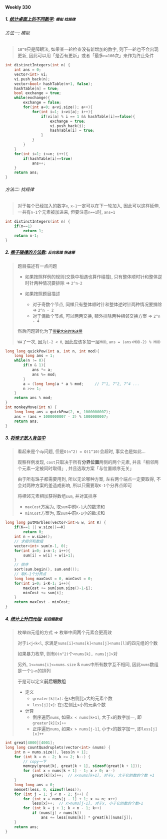 #### Weekly 330

##### 1. [统计桌面上的不同数字](https://leetcode.cn/problems/count-distinct-numbers-on-board/): `模拟` `找规律`

###### 方法一: 模拟
> `10^9`只是障眼法, 如果某一轮检查没有新增加的数字, 则下一轮也不会出现更新, 因此可以用「是否有更新」或者「最多`n=100`次」来作为终止条件

```CPP
int distinctIntegers(int n) {
    int ans = 0;
    vector<int> vi;
    vi.push_back(n);
    vector<bool> hashTable(n+1, false);
    hashTable[n] = true;
    bool exchange = true;
    while(exchange){
        exchange = false;
        for(int a=0; a<vi.size(); a++){
            for(int i=1; i<vi[a]; i++){
                if(vi[a] % i == 1 && hashTable[i]==false){
                    exchange = true;
                    vi.push_back(i);
                    hashTable[i] = true;
                }
            }
        }
    }
    for(int i=1; i<=n; i++){
        if(hashTable[i]==true)
            ans++;
    }
    return ans;
}
```

###### 方法二: 找规律
> 对于每个已经加入的数字`x`, `x-1`一定可以在下一轮加入, 因此可以这样延伸, 一共有`n-1`个元素被加进来, 但要注意`n==1`时, `ans=1`

```CPP
int distinctIntegers(int n) {
    if(n==1)
        return 1;
    return n-1;
}
```


##### 2. [猴子碰撞的方法数](https://leetcode.cn/problems/count-collisions-of-monkeys-on-a-polygon/): `反向思维` `快速幂`
> 题目描述有一点问题
> - 如果按照样例的规则(交换中相遇也算作碰撞), 只有整体顺时针和整体逆时针两种情况要排除 => `2^n-2`
>
> - 如果按照题目描述
>   - 对于奇数个节点, 同样只有整体顺时针和整体逆时针两种情况要排除 => `2^n - 2`
>   - 对于偶数个节点, 可以两两交换, 额外排除两种相邻交换方案 => `2^n - 4`
>
> 然后问题转化为了[`需要求余的快速幂`](/acwing/Section%204/Acwing%20-%20%E5%BF%AB%E9%80%9F%E5%B9%82.md)
>
> `WA`了一次, 因为`1-2 < 0`, 因此应该多加一层`MOD`, `ans = (ans+MOD-2) % MOD`

```CPP
long long quickPow(int a, int n, int mod){
    long long ans = 1;
    while(n != 0){
        if(n & 1){
            ans *= a;
            ans %= mod;
        }
        a = (long long)a * a % mod;     // 7^1, 7^2, 7^4 ...
        n >>= 1;
    }
    return ans % mod;
}
int monkeyMove(int n) {
    long long ans = quickPow(2, n, 1000000007);
    ans = (ans + 1000000007 - 2) % 1000000007;
    return ans;
}
```


##### 3. [将珠子放入背包中](https://leetcode.cn/problems/put-marbles-in-bags/)

> 看起来是个`dp`问题, 但是`O(n^2) = O(1^10)`会超时, 事实也是如此...
>
> 观察样例发现, `cost`只取决于所有**分界位置**两侧的两个元素, 并且「相邻两个元素一定被同时取得」, 并且选取方案「与位置顺序无关」
>
> 由于所有珠子都需要用到, 所以无论哪种方案, 左右两个端点一定要取得, 不会对两种方案的差造成影响, 所以只需要取`K-1`个分界点即可
>
> 将相邻元素相加获得数组`sum`, 并对其排序
>
> - `maxCost`方案为, 取`sum`中前`K-1`大的数求和
> - `minCost`方案为, 取`sum`中前`K-1`小的数求和

```CPP
long long putMarbles(vector<int>& w, int K) {
    if(K==1 || w.size()==K)
        return 0;
    int n = w.size();
    // 求相邻和数组
    vector<int> sum(n-1, 0);
    for(int i=0; i<n-1; i++){
        sum[i] = w[i] + w[i+1];
    }
    // 排序
    sort(sum.begin(), sum.end());
    // 取K-1个分界点
    long long maxCost = 0, minCost = 0;
    for(int i=0; i<K-1; i++){
        maxCost += sum[sum.size()-1-i];
        minCost += sum[i];
    }
    return maxCost - minCost;
}
```


##### 4. [统计上升四元组](https://leetcode.cn/problems/count-increasing-quadruplets/): `前后缀数组`

> 枚举四元组的方式 => 枚举中间两个元素会更高效
>
> 对于`i<j<k<l`, 求满足`nums[i]<nums[k]<nums[j]<nums[l]`的四元组的个数
> 
> 如果暴力枚举, 则有`O(n^2)`个`<nums[k], nums[j]>`对
>
> 另外, `1<=nums[i]<=nums.size` & `nums`中所有数字互不相同, 因此`nums`数组是一个`1~n`的排列
> 
> 于是可以定义**前后缀数组**
> - 定义
>   - `greater[k][x]`: 在`k`右侧比`x`大的元素个数
>   - `less[j][x]`: 在`j`左侧比`x`小的元素个数
> - 计算
>   - 倒序遍历`nums`, 如果`x < nums[k+1]`, 大于`x`的数字加一, 即`greater[k][x]++`
>   - 正序遍历`nums`, 如果`x > nums[j-1]`, 小于`x`的数字加一, 即`less[j][x]++`

```CPP
int great[4000][4001];
long long countQuadruplets(vector<int> &nums) {
    int n = nums.size(), less[n + 1];
    for (int k = n - 2; k >= 2; k--) {
        // copy一下
        memcpy(great[k], great[k + 1], sizeof(great[k + 1]));
        for (int x = nums[k + 1] - 1; x > 0; x--)
            great[k][x]++;  // x<nums[k+1], 对于x, 大于它的数的个数 +1
    }
    long long ans = 0;
    memset(less, 0, sizeof(less));
    for (int j = 1; j < n - 2; j++) {
        for (int x = nums[j - 1] + 1; x <= n; x++)
            less[x]++;  // x>nums[j-1], 对于x, 小于它的数的个数+1
        for (int k = j + 1; k < n - 1; k++)
            if (nums[j] > nums[k])
                ans += less[nums[k]] * great[k][nums[j]];
    }
    return ans;
}
```